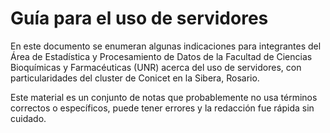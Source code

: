 # Guía para el uso de servidores

En este documento se enumeran algunas indicaciones para integrantes del Área de Estadística y Procesamiento de Datos de la Facultad de Ciencias Bioquímicas y Farmacéuticas (UNR) acerca del uso de servidores, con particularidades del cluster de Conicet en la Sibera, Rosario.

Este material es un conjunto de notas que probablemente no usa términos correctos o específicos, puede tener errores y la redacción fue rápida sin cuidado.